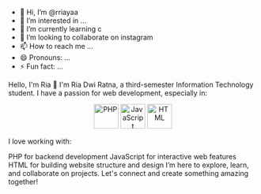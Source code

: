 - 👋 Hi, I’m @rriayaa
- 👀 I’m interested in ...
- 🌱 I’m currently learning c
- 💞️ I’m looking to collaborate on instagram
- 📫 How to reach me ...
- 😄 Pronouns: ...
- ⚡ Fun fact: ...

<!---
rriayaa/rriayaa is a ✨ special ✨ repository because its `README.md` (this file) appears on your GitHub profile.
You can click the Preview link to take a look at your changes.
--->


Hello, I'm Ria 👋
I'm Ria Dwi Ratna, a third-semester Information Technology student. I have a passion for web development, especially in:

<p align="center"> <img src="https://img.icons8.com/color/48/000000/php.png" alt="PHP" width="50" height="50"/> <img src="https://img.icons8.com/color/48/000000/javascript.png" alt="JavaScript" width="50" height="50"/> <img src="https://img.icons8.com/color/48/000000/html-5.png" alt="HTML" width="50" height="50"/> </p>
I love working with:

PHP for backend development
JavaScript for interactive web features
HTML for building website structure and design
I’m here to explore, learn, and collaborate on projects. Let's connect and create something amazing together!

